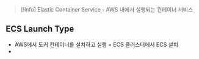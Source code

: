
>[!info] Elastic Container Service - AWS 내에서 실행되는 컨테이너 서비스

## ECS Launch Type

- AWS에서 도커 컨테이너를 설치하고 실행 = ECS 클러스터에서 ECS 설치
-  
